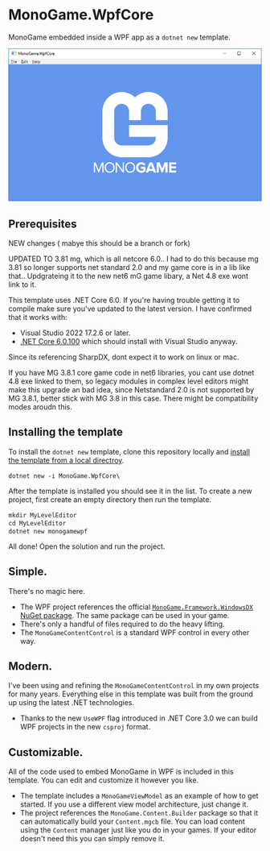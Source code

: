 # MonoGame.WpfCore

MonoGame embedded inside a WPF app as a `dotnet new` template.

![obligatory screenshot](.template.config/screenshot.png)

## Prerequisites

NEW changes ( mabye this should be a branch or fork) 

UPDATED TO 3.81 mg, which is all netcore 6.0.. I had to do this because mg 3.81 so longer supports net standard 2.0 and my game core is in a lib like that.. Updgrateing it to the new net6 mG  game libary, a Net 4.8 exe wont link to it.

This template uses .NET Core 6.0. If you're having trouble getting it to compile make sure you've updated to the latest version. I have confirmed that it works with:

 - Visual Studio 2022 17.2.6  or later.
 - [.NET Core 6.0.100](https://dotnet.microsoft.com/download/dotnet-core/6.0) which should install with Visual Studio anyway.

    
Since its referencing SharpDX, dont expect it to work on linux or mac.


If you have MG 3.8.1 core game code in net6 libraries, you cant use dotnet 4.8 exe linked to them, so legacy modules in complex level editors might make this upgrade an bad idea, since Netstandard 2.0 is not supported by MG 3.8.1, better stick with MG 3.8 in this case.  There might be compatibility modes aroudn this.




## Installing the template

To install the `dotnet new` template, clone this repository locally and [install the template from a local directroy](https://docs.microsoft.com/en-us/dotnet/core/tools/custom-templates#to-install-a-template-from-a-file-system-directory).

```
dotnet new -i MonoGame.WpfCore\
```

After the template is installed you should see it in the list. To create a new project, first create an empty directory then run the template.

```
mkdir MyLevelEditor
cd MyLevelEditor
dotnet new monogamewpf
```

All done! Open the solution and run the project.

## Simple. 

There's no magic here.

 - The WPF project references the official [`MonoGame.Framework.WindowsDX` NuGet package](https://www.nuget.org/packages/MonoGame.Framework.WindowsDX/). The same package can be used in your game.
 - There's only a handful of files required to do the heavy lifting. 
 - The `MonoGameContentControl` is a standard WPF control in every other way.

## Modern. 

I've been using and refining the `MonoGameContentControl` in my own projects for many years. Everything else in this template was built from the ground up using the latest .NET technologies.

 - Thanks to the new `UseWPF` flag introduced in .NET Core 3.0 we can build WPF projects in the new `csproj` format.
 
 
 
## Customizable.

All of the code used to embed MonoGame in WPF is included in this template. You can edit and customize it however you like. 

 - The template includes a `MonoGameViewModel` as an example of how to get started. If you use a different view model architecture, just change it.
 - The project references the `MonoGame.Content.Builder` package so that it can automatically build your `Content.mgcb` file. You can load content using the `Content` manager just like you do in your games. If your editor doesn't need this you can simply remove it.
